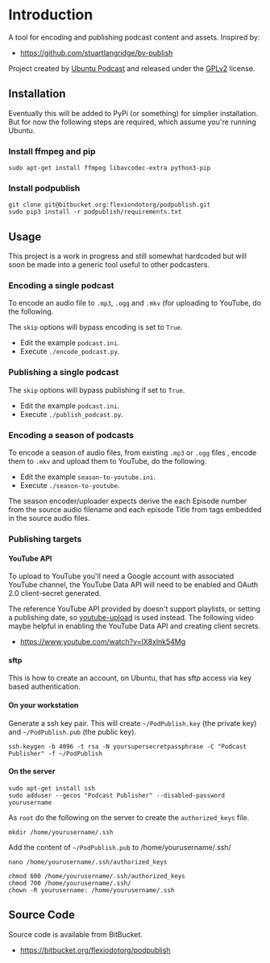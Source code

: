 # Introduction

A tool for encoding and publishing podcast content and assets. Inspired
by:

  * https://github.com/stuartlangridge/bv-publish

Project created by [Ubuntu Podcast](http://www.ubuntupodcast.org) and
released under the [GPLv2](https://www.gnu.org/licenses/old-licenses/gpl-2.0.en.html)
license.

## Installation

Eventually this will be added to PyPi (or something) for simplier
installation. But for now the following steps are required, which
assume you're running Ubuntu.

### Install ffmpeg and pip

    sudo apt-get install ffmpeg libavcodec-extra python3-pip

### Install podpublish

    git clone git@bitbucket.org:flexiondotorg/podpublish.git
    sudo pip3 install -r podpublish/requirements.txt

## Usage

This project is a work in progress and still somewhat hardcoded but
will soon be made into a generic tool useful to other podcasters.

### Encoding a single podcast

To encode an audio file to `.mp3`, `.ogg` and `.mkv` (for uploading to
YouTube, do the following.

The `skip` options will bypass encoding is set to `True`.

  * Edit the example `podcast.ini`.
  * Execute `./encode_podcast.py`.

### Publishing a single podcast

The `skip` options will bypass publishing if set to `True`.

  * Edit the example `podcast.ini`.
  * Execute `./publish_podcast.py`.

### Encoding a season of podcasts

To encode a season of audio files, from existing `.mp3` or `.ogg` files
, encode them to `.mkv` and upload them to YouTube, do the following.

  * Edit the example `season-to-youtube.ini`.
  * Execute `./season-to-youtube`.

The season encoder/uploader expects derive the each Episode number from
the source audio filename and each episode Title from tags embedded in
the source audio files.

### Publishing targets

#### YouTube API

To upload to YouTube you'll need a Google account with associated
YouTube channel, the YouTube Data API will need to be enabled and
OAuth 2.0 client-secret generated.

The reference YouTube API provided by doesn't support playlists, or
setting a publishing date, so [youtube-upload](https://github.com/tokland/youtube-upload)
is used instead. The following video maybe helpful in enabling the
YouTube Data API and creating client secrets.

  * https://www.youtube.com/watch?v=IX8xlnk54Mg

#### sftp

This is how to create an account, on Ubuntu, that has sftp access via
key based authentication.

#### On your workstation

Generate a ssh key pair. This will create `~/PodPublish.key`
(the private key) and `~/PodPublish.pub` (the public key).

    ssh-keygen -b 4096 -t rsa -N yoursupersecretpassphrase -C "Podcast Publisher" -f ~/PodPublish

#### On the server

    sudo apt-get install ssh
    sudo adduser --gecos "Podcast Publisher" --disabled-password yourusername

As `root` do the following on the server to create the `authorized_keys`
file.

    mkdir /home/yourusername/.ssh

Add the content of  `~/PodPublish.pub` to /home/yourusername/.ssh/

    nano /home/yourusername/.ssh/authorized_keys

    chmod 600 /home/yourusername/.ssh/authorized_keys
    chmod 700 /home/yourusername/.ssh/
    chown -R yourusername: /home/yourusername/.ssh

## Source Code

Source code is available from BitBucket.

  * https://bitbucket.org/flexiodotorg/podpublish
